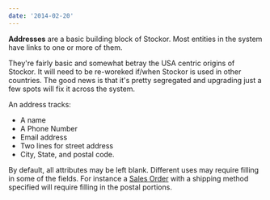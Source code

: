 ```yaml
---
date: '2014-02-20'
---
```

**Addresses** are a basic building block of Stockor.  Most entities in the system have links to one or more of them.

They're fairly basic and somewhat betray the USA centric origins of Stockor. It will need to be re-woreked if/when Stockor is used in other countries.  The good news is that it's pretty segregated and upgrading just a few spots will fix it across the system.

An address tracks:

 * A name
 * A Phone Number
 * Email address
 * Two lines for street address
 * City, State, and postal code.

By default, all attributes may be left blank.  Different uses may require filling in some of the fields.  For instance a [Sales Order](sales-orders) with a shipping method specified will require filling in the postal portions.
